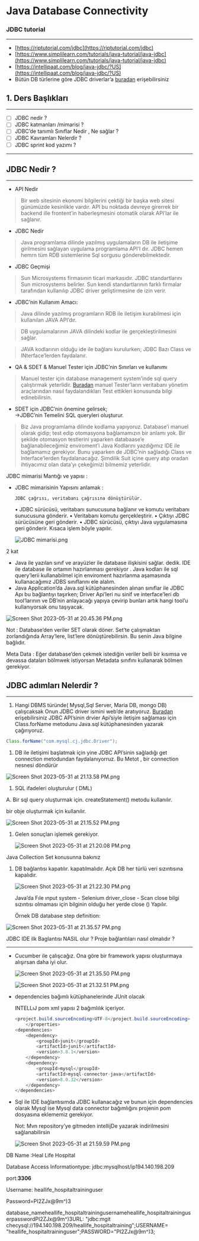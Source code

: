 # Java Database Connectivity

### JDBC tutorial

---

- [https://riptutorial.com/jdbc](https://riptutorial.com/jdbc)
- [https://www.simplilearn.com/tutorials/java-tutorial/java-jdbc](https://www.simplilearn.com/tutorials/java-tutorial/java-jdbc)
- [https://intellipaat.com/blog/java-jdbc/?US](https://intellipaat.com/blog/java-jdbc/?US)
- Bütün DB türlerine göre JDBC driverlar’a [buradan](https://www.benchresources.net/jdbc-driver-list-and-url-for-all-databases/) erişebilirsiniz

## 1. Ders Başlıkları

---

- [ ]  JDBC nedir ?
- [ ]  JDBC katmanları /mimarisi ?
- [ ]  JDBC’de tanımlı Sınıflar  Nedir  , Ne sağlar ?
- [ ]  JDBC Kavramları Nelerdir ?
- [ ]  JDBC sprint kod yazımı ?

---

## JDBC Nedir ?

---

- API Nedir

> Bir web sitesinin ekonomi bilgilerini çektiği bir  başka web sitesi günümüzde kesinlikle vardır.
API bu noktada devreye girerrek bir backend ille frontent’in haberleşmesini otomatik olarak API’lar ile sağlanır.
>
- JDBC Nedir

> Java programlama dilinde yazılmış uygulamaların DB ile iletişime girilmesini sağlayan  uygulama programlama API’I dır. JDBC hemen hemrn tüm RDB  sistemlerine Sql sorgusu gönderebilmektedir.
>
- JDBC  Geçmişi

> Sun Microsystems firmasının ticari markasıdır. JDBC standartlarını  Sun microsystems belirler. Sun kendi standartlarının farklı firmalar tarafından kullanılıp JDBC driver geliştirmesine de izin verir.
>
- JDBC’nin Kullanım Amacı:

> Java dilinde yazılmış  programların  RDB ile iletişim kurabilmesi için kullanılan JAVA API’dır.
>

> DB uygulamalarının JAVA dilindeki  kodlar  ile gerçekleştirilmesini sağlar.
>

> JAVA kodlarının olduğu ide ile bağlanı kurulurken; JDBC Bazı Class ve INterface’lerden faydalanır.
>
- QA & SDET & Manuel Tester için JDBC’nin Sınırları ve kullanımı

> Manuel tester için database management system’inde  sql query çalıştırmak yeterlidir.
[Buradan](https://chat.openai.com/share/f834a736-fe06-4c93-8cab-8b909ea0e44b) manuel Tester’ların veritabanı yönetim araçlarından nasıl faydalandıkları Test ettikleri konusunda bilgi edinebilirsin.
>
- SDET için JDBC’nin önemine gelirsek;  
  →JDBC’nin Temelini SQL queryleri oluşturur.

> Biz Java programlama dilinde kodlama yapıyoruz.  Database’i manuel olarak gidip;  test edip
otomasyona bağlamamızın bir anlamı yok. Bir şekilde otomasyon testlerini yaparken databaase’e  bağlanabileceğimiz enviroment’i  Java Kodlarını yazdığımız IDE ile bağlamamız gerekiyor.
Bunu yaparken de JDBC’nin sağladığı Class ve Interface’lerden faydalanacağız.
Şimdilik Suit içine query atıp oradan ihtiyacımız olan data’yı çekeğimizi bilmemiz yeterlidir.
>

JDBC mimarisi  Mantığı  ve yapısı :

- JDBC mimarisinin Yapısını anlamak :

      JDBC çağrısı, veritabanı çağrısına dönüştürülür.
  • JDBC sürücüsü, veritabanı sunucusuna bağlanır ve komutu veritabanı sunucusuna      gönderir.
  • Veritabanı komutu gerçekleştirir.
  • Çıktıyı JDBC sürücüsüne geri gönderir.
  • JDBC sürücüsü, çıktıyı Java uygulamasına geri gönderir. Kısaca işlem böyle yapılır.

  ![JDBC mimarisi.png](Java%20Database%20Connectivity%206b1ec38d53204045a79bf38452c32fbb/JDBC_mimarisi.png)


2 kat

- Java ile yazılan sınıf ve arayüzler  ile database ilişkisini sağlar. dedik.  IDE ile database ile ortamın hazırlanması gerekiyor . Java kodları ile sql query’lerii kullanabilmel için enviroment hazırlanma aşamasında  kullanacağımız JDBS sınıflarını ele alalım.
- Java Application’da Java.sql  kütüphanesinden alınan  sınıflar ile JDBC Apı bu bağlantıyı taşırken;
  Driver Api’leri  nu sinif ve interface’leri
  db tool’larının ve DB’nin anlayacağı yapıya çevirip bunları artık hangi tool’u kullanıyorsak onu taşıyacak.

![Screen Shot 2023-05-31 at 20.45.36 PM.png](Java%20Database%20Connectivity%206b1ec38d53204045a79bf38452c32fbb/Screen_Shot_2023-05-31_at_20.45.36_PM.png)

Not : Database’den veriler SET olarak döner.
Set’te çalışmaktan zorlandığında Array’lere, list’lere dönüştürebilirsin. Bu senin Java bilgine bağlıdır.

Meta Data : Eğer database’den çekmek istediğin veriler belli bir kısımsa ve devassa dataları bölmwek istiyorsan Metadata sınıfını kullanarak bölmen gerekiyor.

## JDBC adımları Nelerdir ?

---

1. Hangi DBMS  türünde( Mysql,Sql Server, Maria DB, mongo DB)   çalışcaksak Onun JDBC  driver ismini web’de aratıyoruz.  [Buradan](https://www.benchresources.net/jdbc-driver-list-and-url-for-all-databases/) erişebilirsiniz
   JDBC API’sinin  drvier Api’siyle iletişim sağlaması için Class.forName metodunu Java.sql kütüphanesinden yazarak çağırıyoruz.

```java
Class.forName("com.mysql.cj.jdbc.Driver");

```

1. DB ile iletişimi başlatmak için yine JDBC API’sinin sağladığı get connection metodundan faydalanıyorruz.   Bu Metot , bir connection nesnesi döndürür

![Screen Shot 2023-05-31 at 21.13.58 PM.png](Java%20Database%20Connectivity%206b1ec38d53204045a79bf38452c32fbb/Screen_Shot_2023-05-31_at_21.13.58_PM.png)

1. SQL ifadeleri oluşturulur ( DML)

A. Bir sql query oluşturmak için. createStatement() metodu kullanılır.

bir obje oluşturmak için kullanılır.

![Screen Shot 2023-05-31 at 21.15.52 PM.png](Java%20Database%20Connectivity%206b1ec38d53204045a79bf38452c32fbb/Screen_Shot_2023-05-31_at_21.15.52_PM.png)

1. Gelen sonuçları işlemek gerekiyor.

   ![Screen Shot 2023-05-31 at 21.20.08 PM.png](Java%20Database%20Connectivity%206b1ec38d53204045a79bf38452c32fbb/Screen_Shot_2023-05-31_at_21.20.08_PM.png)


Java Collection Set konusunna bakınız

1. DB bağlantısı kapatılır.  kapatılmalıdır.  Açık DB her türlü veri sızıntısına kapalıdır.

   ![Screen Shot 2023-05-31 at 21.22.30 PM.png](Java%20Database%20Connectivity%206b1ec38d53204045a79bf38452c32fbb/Screen_Shot_2023-05-31_at_21.22.30_PM.png)

   Java’da Fıle ınput system - Selenium driver_close - Scan close  bilgi sızıntısı olmaması için bilginin olduğu her yerde close () Yapılır.

   Örnek DB database step definition:


![Screen Shot 2023-05-31 at 21.35.57 PM.png](Java%20Database%20Connectivity%206b1ec38d53204045a79bf38452c32fbb/Screen_Shot_2023-05-31_at_21.35.57_PM.png)

JDBC IDE ilk Baglantısı NASIL olur  ? Proje bağlantıları nasıl olmalıdır ?

---

- Cucumber ile çalışcağız. Ona göre bir framework yapısı oluşturmaya alışırsan daha iyi olur.

  ![Screen Shot 2023-05-31 at 21.35.50 PM.png](Java%20Database%20Connectivity%206b1ec38d53204045a79bf38452c32fbb/Screen_Shot_2023-05-31_at_21.35.50_PM.png)

  ![Screen Shot 2023-05-31 at 21.32.51 PM.png](Java%20Database%20Connectivity%206b1ec38d53204045a79bf38452c32fbb/Screen_Shot_2023-05-31_at_21.32.51_PM.png)

- dependencies bağımlı kütüphanelerinde JUnit olacak

  INTELLıJ pom xml yapısı 2 bağımlılık içeriyor.

    ```java
    <project.build.sourceEncoding>UTF-8</project.build.sourceEncoding>
        </properties>
    <dependencies>
        <dependency>
            <groupId>junit</groupId>
            <artifactId>junit</artifactId>
            <version>3.8.1</version>
        </dependency>
        <dependency>
            <groupId>mysql</groupId>
            <artifactId>mysql-connector-java</artifactId>
            <version>8.0.32</version>
        </dependency>
    </dependencies>
    ```

- Sql ile IDE bağlantısımda JDBC kullanacağız ve bunun için dependencies olarak Mysql ise Mysql data connector  bağımlığını projenin pom dosyasına eklememiz gerekiyor.

  Not: Mvn repository’ye gitmeden intellijDe yazarak indirilmesini sağlanabilirsin

  ![Screen Shot 2023-05-31 at 21.59.59 PM.png](Java%20Database%20Connectivity%206b1ec38d53204045a79bf38452c32fbb/Screen_Shot_2023-05-31_at_21.59.59_PM.png)


DB Name :Heal Life Hospital

Database Access Informationtype: jdbc:mysqlhost/ip194.140.198.209

port:**3306**

Username: heallife_hospitaltraininguser

Password=PI2ZJx@9m^)3

database_nameheallife_hospitaltrainingusernameheallife_hospitaltraininguserpasswordPI2ZJx@9m^)3URL: "jdbc:mgit checysql://194.140.198.209/heallife_hospitaltraining";USERNAME= "heallife_hospitaltraininguser";PASSWORD="PI2ZJx@9m^)3;
